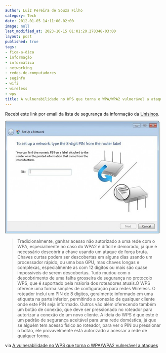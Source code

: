 ```yaml
---
author: Luiz Pereira de Souza Filho
category: Tech
date: 2012-01-05 14:11:00-02:00
image: null
last_modified_at: 2023-10-15 01:01:20.270348-03:00
layout: post
published: true
tags:
- fica-a-dica
- informação
- informática
- networking
- redes-de-computadores
- seginfo
- wifi
- wireless
- wps
title: A vulnerabilidade no WPS que torna o WPA/WPA2 vulnerável a ataques
---
```


Recebi este link por email da lista de segurança da informação da [Unisinos](http://unisinos.br).

![WPS](/wp-content/uploads/2012/01/wps03.jpg.499x364.auto_.jpg)

> Tradicionalmente, ganhar acesso não autorizado a uma rede com o WPA, especialmente no caso do WPA2 é difícil e demorado, já que é necessário descobrir a chave usando um ataque de força bruta. Chaves curtas podem ser descobertas em alguns dias usando um processador rápido, ou uma boa GPU, mas chaves longas e complexas, especialmente as com 12 dígitos ou mais são quase impossíveis de serem descobertas. Tudo mudou com o descobrimento de uma falha grosseira de segurança no protocolo WPS, que é suportado pela maioria dos roteadores atuais.O WPS oferece uma forma simples de configuração para redes Wireless. O roteador inclui um PIN de 8 dígitos, geralmente informado em uma etiqueta na parte inferior, permitindo a conexão de qualquer cliente onde este PIN seja informado. Outros vão além oferecendo também um botão de conexão, que deve ser pressionado no roteador para autorizar a conexão de um novo cliente. A ideia do WPS é que este é um padrão de segurança aceitável para uma rede doméstica, já que se alguém tem acesso físico ao roteador, para ver o PIN ou pressionar o botão, ele provavelmente está autorizado a acessar a rede de qualquer forma.

via [A vulnerabilidade no WPS que torna o WPA/WPA2 vulnerável a ataques](http://www.hardware.com.br/artigos/reaven/)
